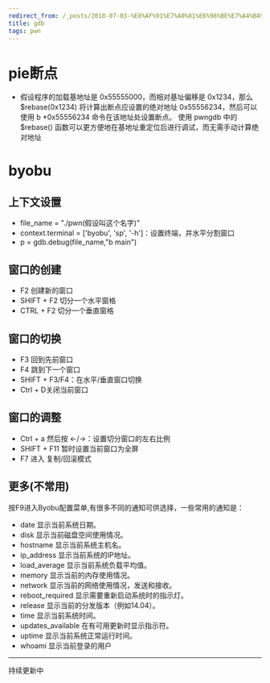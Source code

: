 ```yaml
---
redirect_from: /_posts/2018-07-03-%E8%AF%91%E7%A0%81%E6%98%BE%E7%A4%BA%E7%94%B5%E8%B7%AF/
title: gdb
tags: pwn
---
```


# pie断点

- 假设程序的加载基地址是 0x55555000，而相对基址偏移是 0x1234，那么 $rebase(0x1234) 将计算出断点应设置的绝对地址 0x55556234，然后可以使用 b *0x55556234 命令在该地址处设置断点。
使用 pwngdb 中的 $rebase() 函数可以更方便地在基地址重定位后进行调试，而无需手动计算绝对地址



# byobu
## 上下文设置
- file_name = "./pwn(假设叫这个名字)"
- context.terminal = ['byobu', 'sp', '-h']：设置终端，并水平分割窗口
- p = gdb.debug(file_name,"b main")

## 窗口的创建
- F2 创建新的窗口
- SHIFT + F2 切分一个水平窗格
- CTRL + F2  切分一个垂直窗格
## 窗口的切换
- F3 回到先前窗口
- F4 跳到下一个窗口
- SHIFT + F3/F4：在水平/垂直窗口切换
- Ctrl + D关闭当前窗口

## 窗口的调整

- Ctrl + a 然后按 ←/→：设置切分窗口的左右比例
- SHIFT + F11 暂时设置当前窗口为全屏
- F7 进入 复制/回滚模式

## 更多(不常用)
按F9进入Byobu配置菜单,有很多不同的通知可供选择，一些常用的通知是：
- date 显示当前系统日期。
- disk 显示当前磁盘空间使用情况。
- hostname 显示当前系统主机名。
- ip_address 显示当前系统的IP地址。
- load_average 显示当前系统负载平均值。
- memory 显示当前的内存使用情况。
- network 显示当前的网络使用情况，发送和接收。
- reboot_required 显示需要重新启动系统时的指示灯。
- release 显示当前的分发版本（例如14.04）。
- time 显示当前系统时间。
- updates_available 在有可用更新时显示指示符。
- uptime 显示当前系统正常运行时间。
- whoami 显示当前登录的用户


-----
持续更新中